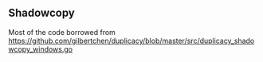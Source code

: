 ## Shadowcopy

Most of the code borrowed from https://github.com/gilbertchen/duplicacy/blob/master/src/duplicacy_shadowcopy_windows.go